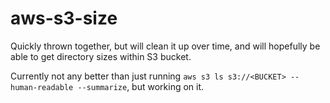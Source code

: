 # aws-s3-size

Quickly thrown together, but will clean it up over time, and will hopefully be able to get directory sizes within S3 bucket. 

Currently not any better than just running `aws s3 ls s3://<BUCKET> --human-readable --summarize`, but working on it. 
